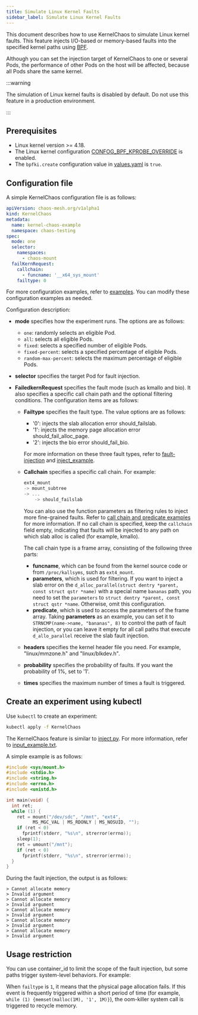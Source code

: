 ```yaml
---
title: Simulate Linux Kernel Faults
sidebar_label: Simulate Linux Kernel Faults
---
```


This document describes how to use KernelChaos to simulate Linux kernel faults. This feature injects I/O-based or memory-based faults into the specified kernel paths using [BPF](https://lore.kernel.org/lkml/20171213180356.hsuhzoa7s4ngro2r@destiny/T/).

Although you can set the injection target of KernelChaos to one or several Pods, the performance of other Pods on the host will be affected, because all Pods share the same kernel.

:::warning

The simulation of Linux kernel faults is disabled by default. Do not use this feature in a production environment.

:::

## Prerequisites

- Linux kernel version >= 4.18.
- The Linux kernel configuration [CONFOG_BPF_KPROBE_OVERRIDE](https://cateee.net/lkddb/web-lkddb/BPF_KPROBE_OVERRIDE.html) is enabled.
- The `bpfki.create` configuration value in [values.yaml](https://github.com/chaos-mesh/chaos-mesh/blob/master/helm/chaos-mesh/values.yaml) is `true`.

## Configuration file

A simple KernelChaos configuration file is as follows:

```yaml
apiVersion: chaos-mesh.org/v1alpha1
kind: KernelChaos
metadata:
  name: kernel-chaos-example
  namespace: chaos-testing
spec:
  mode: one
  selector:
    namespaces:
      - chaos-mount
  failKernRequest:
    callchain:
      - funcname: '__x64_sys_mount'
    failtype: 0
```

For more configuration examples, refer to [examples](https://github.com/chaos-mesh/chaos-mesh/tree/master/examples). You can modify these configuration examples as needed.

Configuration description:

- **mode** specifies how the experiment runs. The options are as follows:

  - `one`: randomly selects an eligible Pod.
  - `all`: selects all eligible Pods.
  - `fixed`: selects a specified number of eligible Pods.
  - `fixed-percent`: selects a specified percentage of eligible Pods.
  - `random-max-percent`: selects the maximum percentage of eligible Pods.

- **selector** specifies the target Pod for fault injection.
- **FailedkernRequest** specifies the fault mode (such as kmallo and bio). It also specifies a specific call chain path and the optional filtering conditions. The configuration items are as follows:

  - **Failtype** specifies the fault type. The value options are as follows:

    - '0': injects the slab allocation error should_failslab.
    - '1': injects the memory page allocation error should_fail_alloc_page.
    - '2': injects the bio error should_fail_bio.

    For more information on these three fault types, refer to [fault-injection](https://www.kernel.org/doc/html/latest/fault-injection/fault-injection.html) and [inject_example](http://github.com/iovisor/bcc/blob/master/tools/inject_example.txt).

  - **Callchain** specifies a specific call chain. For example:

    ```c
    ext4_mount
    -> mount_subtree
    -> ...
        -> should_failslab
    ```

    You can also use the function parameters as filtering rules to inject more fine-grained faults. Refer to [call chain and predicate examples](https://github.com/chaos-mesh/bpfki/tree/develop/examples) for more information. If no call chain is specified, keep the `callchain` field empty, indicating that faults will be injected to any path on which slab alloc is called (for example, kmallo).

    The call chain type is a frame array, consisting of the following three parts:

    - **funcname**, which can be found from the kernel source code or from `/proc/kallsyms`, such as `ext4_mount`.
    - **parameters**, which is used for filtering. If you want to inject a slab error on the `d_alloc_parallel(struct dentry *parent, const struct qstr *name)` with a special name `bananas` path, you need to set the `parameters` to `struct dentry *parent, const struct qstr *name`. Otherwise, omit this configuration.
    - **predicate**, which is used to access the parameters of the frame array. Taking **parameters** as an example, you can set it to `STRNCMP(name->name, "bananas", 8)` to control the path of fault injection, or you can leave it empty for all call paths that execute `d_allo_parallel` receive the slab fault injection.

  - **headers** specifies the kernel header file you need. For example, "linux/mmzone.h" and "linux/blkdev.h".
  - **probability** specifies the probability of faults. If you want the probability of 1%, set to '1'.
  - **times** specifies the maximum number of times a fault is triggered.

## Create an experiment using kubectl

Use `kubectl` to create an experiment:

```bash
kubectl apply -f KernelChaos
```

The KernelChaos feature is similar to [inject.py](https://github.com/iovisor/bcc/blob/master/tools/inject.py). For more information, refer to [input_example.txt](https://github.com/iovisor/bcc/blob/master/tools/inject_example.txt).

A simple example is as follows:

```c
#include <sys/mount.h>
#include <stdio.h>
#include <string.h>
#include <errno.h>
#include <unistd.h>

int main(void) {
  int ret;
  while (1) {
    ret = mount("/dev/sdc", "/mnt", "ext4",
          MS_MGC_VAL | MS_RDONLY | MS_NOSUID, "");
    if (ret < 0)
      fprintf(stderr, "%s\n", strerror(errno));
    sleep(1);
    ret = umount("/mnt");
    if (ret < 0)
      fprintf(stderr, "%s\n", strerror(errno));
  }
}
```

During the fault injection, the output is as follows:

```
> Cannot allocate memory
> Invalid argument
> Cannot allocate memory
> Invalid argument
> Cannot allocate memory
> Invalid argument
> Cannot allocate memory
> Invalid argument
> Cannot allocate memory
> Invalid argument
```

## Usage restriction

You can use container_id to limit the scope of the fault injection, but some paths trigger system-level behaviors. For example:

When `failtype` is `1`, it means that the physical page allocation fails. If this event is frequently triggered within a short period of time (for example, `while (1) {memset(malloc(1M), '1', 1M)}`), the oom-killer system call is triggered to recycle memory.
